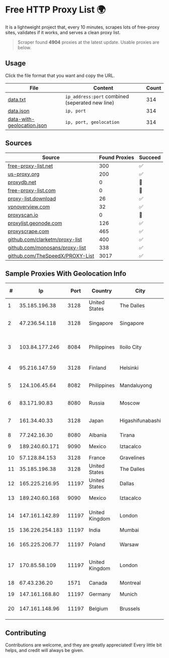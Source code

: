 
# Free HTTP Proxy List 🌍

It is a lightweight project that, every 10 minutes, scrapes lots of free-proxy sites, validates if it works, and serves a clean proxy list.


> Scraper found **4904** proxies at the latest update. Usable proxies are below.

## Usage

Click the file format that you want and copy the URL.


|File|Content|Count|
|----|-------|-----|
|[data.txt](https://raw.githubusercontent.com/themiralay/Proxy-List-World/master/data.txt)|`ip_address:port` combined (seperated new line)|314|
|[data.json](https://raw.githubusercontent.com/themiralay/Proxy-List-World/master/data.json)|`ip, port`|314|
|[data-with-geolocation.json](https://raw.githubusercontent.com/themiralay/Proxy-List-World/master/data-with-geolocation.json)|`ip, port, geolocation`|314|

## Sources

|Source|Found Proxies|Succeed|
|------|-------------|-------|
|[free-proxy-list.net](https://free-proxy-list.net)|300|✅|
|[us-proxy.org](https://www.us-proxy.org)|200|✅|
|[proxydb.net](http://proxydb.net)|0|🚫|
|[free-proxy-list.com](https://free-proxy-list.com/?page=&port=&type%5B%5D=http&type%5B%5D=https&up_time=0&search=Search)|0|🚫|
|[proxy-list.download](https://www.proxy-list.download/HTTP)|26|✅|
|[vpnoverview.com](https://vpnoverview.com/privacy/anonymous-browsing/free-proxy-servers)|32|✅|
|[proxyscan.io](https://www.proxyscan.io)|0|🚫|
|[proxylist.geonode.com](https://proxylist.geonode.com/api/proxy-list?limit=300&page=1&sort_by=lastChecked&sort_type=desc&protocols=http,https)|126|✅|
|[proxyscrape.com](https://api.proxyscrape.com/v2/?request=displayproxies&protocol=http&timeout=10000&country=all&ssl=all&anonymity=all)|465|✅|
|[github.com/clarketm/proxy-list](https://raw.githubusercontent.com/clarketm/proxy-list/master/proxy-list-raw.txt)|400|✅|
|[github.com/monosans/proxy-list](https://raw.githubusercontent.com/monosans/proxy-list/main/proxies/http.txt)|338|✅|
|[github.com/TheSpeedX/PROXY-List](https://raw.githubusercontent.com/TheSpeedX/PROXY-List/master/http.txt)|3017|✅|


## Sample Proxies With Geolocation Info

|#|Ip|Port|Country|City|Internet Service Provider|
|-|--|----|-------|----|-------------------------|
|1|35.185.196.38|3128|United States|The Dalles|Google LLC|
|2|47.236.54.118|3128|Singapore|Singapore|Alibaba (US) Technology Co., Ltd.|
|3|103.84.177.246|8084|Philippines|Iloilo City|Panay Broadband / Buenavista Cable TV., Inc.|
|4|95.216.147.59|3128|Finland|Helsinki|Hetzner Online GmbH|
|5|124.106.45.64|8082|Philippines|Mandaluyong|Philippine Long Distance Telephone Co.|
|6|83.171.90.83|8080|Russia|Moscow|PJSC Rostelecom|
|7|161.34.40.33|3128|Japan|Higashifunabashi|NTT PC Communications, Inc.|
|8|77.242.16.30|8080|Albania|Tirana|Abissnet ISP|
|9|189.240.60.171|9090|Mexico|Iztacalco|Uninet S.A. de C.V.|
|10|57.128.84.153|3128|France|Gravelines|OVH SAS|
|11|35.185.196.38|3128|United States|The Dalles|Google LLC|
|12|165.225.216.95|11197|United States|Dallas|ZSCALER, INC.|
|13|189.240.60.168|9090|Mexico|Iztacalco|Uninet S.A. de C.V.|
|14|147.161.142.89|11197|United Kingdom|London|Zscaler Switzerland GmbH|
|15|136.226.254.183|11197|India|Mumbai|ZSCALER, INC.|
|16|165.225.206.77|11197|Poland|Warsaw|Zscaler Switzerland GmbH|
|17|170.85.58.109|11197|United Kingdom|London|Zscaler Switzerland GmbH|
|18|67.43.236.20|1571|Canada|Montreal|GloboTech Communications|
|19|147.161.168.80|11197|Germany|Munich|Zscaler MUC1|
|20|147.161.148.96|11197|Belgium|Brussels|Zscaler Switzerland GmbH|



## Contributing

Contributions are welcome, and they are greatly appreciated! Every
little bit helps, and credit will always be given.

